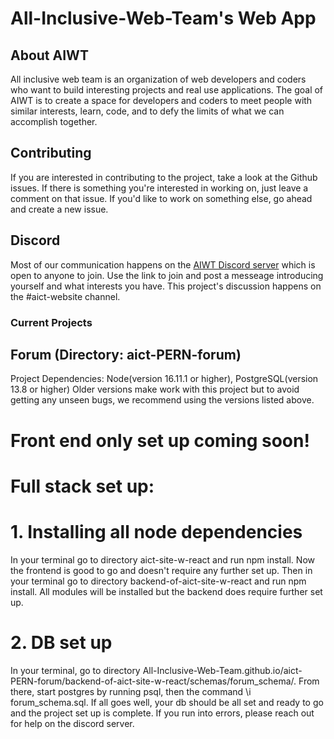 
# All-Inclusive-Web-Team's Web App

## About AIWT

All inclusive web team is an organization of web developers and coders who want to build interesting projects and real
use applications. The goal of AIWT is to create a space for developers and coders to meet people with similar interests,
learn, code, and to defy the limits of what we can accomplish together.

## Contributing

If you are interested in contributing to the project, take a look at the Github issues. If there is something you're interested in working on, just leave a comment on that issue. If you'd like to work on something else, go ahead and create a new issue.

## Discord

Most of our communication happens on the [AIWT Discord server](https://discord.gg/WCvP2YWKrs) which is open to anyone to join. Use the link to join and post a messeage introducing yourself and what interests you have. This project's discussion happens on the #aict-website channel.

### Current Projects

## Forum (Directory: aict-PERN-forum)

Project Dependencies: Node(version 16.11.1 or higher), PostgreSQL(version 13.8 or higher)
Older versions make work with this project but to avoid getting any unseen bugs, we recommend using the versions listed above.

# Front end only set up coming soon!

# Full stack set up:

# 1. Installing all node dependencies

In your terminal go to directory aict-site-w-react and run npm install. Now the frontend is good to go and doesn't require any further set up.
Then in your terminal go to directory backend-of-aict-site-w-react and run npm install. All modules will be installed but the backend does require
further set up.

# 2. DB set up

In your terminal, go to directory All-Inclusive-Web-Team.github.io/aict-PERN-forum/backend-of-aict-site-w-react/schemas/forum_schema/.
From there, start postgres by running psql, then the command \i forum_schema.sql. If all goes well, your db should be all set and ready to go
and the project set up is complete. If you run into errors, please reach out for help on the discord server.

